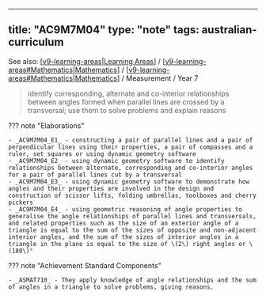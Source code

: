 
---
title: "AC9M7M04"
type: "note"
tags: australian-curriculum
---

See also: [[v9-learning-areas|Learning Areas]] / [[v9-learning-areas#Mathematics|Mathematics]] / [[v9-learning-areas#Mathematics|Mathematics]] / Measurement / Year 7

> identify corresponding, alternate and co-interior relationships between angles formed when parallel lines are crossed by a transversal; use them to solve problems and explain reasons

??? note "Elaborations"

	- _AC9M7M04_E1_ - constructing a pair of parallel lines and a pair of perpendicular lines using their properties, a pair of compasses and a ruler, set squares or using dynamic geometry software
	- _AC9M7M04_E2_ - using dynamic geometry software to identify relationships between alternate, corresponding and co-interior angles for a pair of parallel lines cut by a transversal
	- _AC9M7M04_E3_ - using dynamic geometry software to demonstrate how angles and their properties are involved in the design and construction of scissor lifts, folding umbrellas, toolboxes and cherry pickers
	- _AC9M7M04_E4_ - using geometric reasoning of angle properties to generalise the angle relationships of parallel lines and transversals, and related properties such as the size of an exterior angle of a triangle is equal to the sum of the sizes of opposite and non-adjacent interior angles, and the sum of the sizes of interior angles in a triangle in the plane is equal to the size of \(2\) right angles or \(180\)°
??? note "Achievement Standard Components"

	- _ASMAT710_ - They apply knowledge of angle relationships and the sum of angles in a triangle to solve problems, giving reasons.

[//begin]: # "Autogenerated link references for markdown compatibility"
[v9-learning-areas|Learning Areas]: ../v9-learning-areas "Learning Areas"
[v9-learning-areas#Mathematics|Mathematics]: ../v9-learning-areas "Learning Areas"
[//end]: # "Autogenerated link references"
